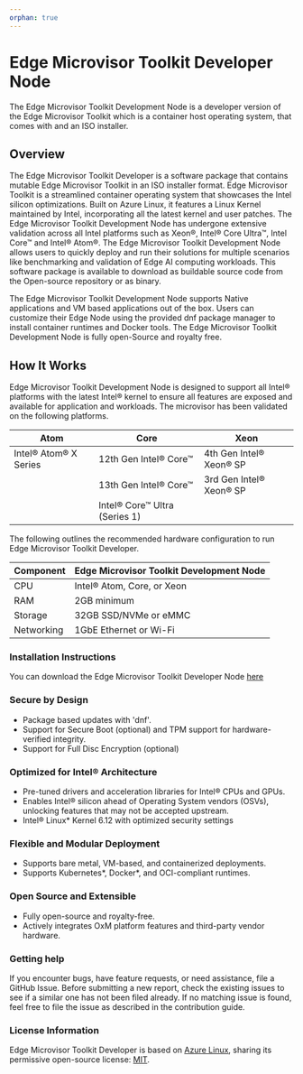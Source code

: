 ```yaml
---
orphan: true
---
```

# Edge Microvisor Toolkit Developer Node

The Edge Microvisor Toolkit Development Node is a developer version of the Edge
Microvisor Toolkit which is a container host operating system, that comes with
and an ISO installer.

## Overview

The Edge Microvisor Toolkit Developer is a software package that contains
mutable Edge Microvisor Toolkit in an ISO installer format. Edge Microvisor
Toolkit is a streamlined container operating system that showcases the Intel
silicon optimizations. Built on Azure Linux, it features a Linux Kernel
maintained by Intel, incorporating all the latest kernel and user patches. The
Edge Microvisor Toolkit Development Node has undergone extensive validation
across all Intel platforms such as Xeon®, Intel® Core Ultra™, Intel Core™ and
Intel® Atom®. The Edge Microvisor Toolkit Development Node allows users to
quickly deploy and run their solutions for multiple scenarios like benchmarking
and validation of Edge AI computing workloads. This software package is
available to download as buildable source code from the Open-source repository
or as binary.

The Edge Microvisor Toolkit Development Node supports Native applications and VM
based applications out of the box. Users can customize their Edge Node using the
provided dnf package manager to install container runtimes and Docker tools.
The Edge Microvisor Toolkit Development Node is fully open-Source and royalty
free.

## How It Works

Edge Microvisor Toolkit Development Node is designed to support all Intel®
platforms with the latest Intel® kernel to ensure all features are exposed and
available for application and workloads. The microvisor has been validated on
the following platforms.

|      Atom             |               Core            |      Xeon      |
| ----------------------| ----------------------------- | -------------- |
| Intel® Atom® X Series | 12th Gen Intel® Core™         | 4th Gen Intel® Xeon® SP |
|                       | 13th Gen Intel® Core™         | 3rd Gen Intel® Xeon® SP |
|                       | Intel® Core™ Ultra (Series 1) |                |

The following outlines the recommended hardware configuration to run Edge
Microvisor Toolkit Developer.

| Component    | Edge Microvisor Toolkit Development Node |
|--------------|----------------------------|
| CPU          | Intel® Atom, Core, or Xeon |
| RAM          | 2GB minimum                |
| Storage      | 32GB SSD/NVMe or eMMC      |
| Networking   | 1GbE Ethernet or Wi-Fi     |

### Installation Instructions

You can download the Edge Microvisor Toolkit Developer Node [here](https://files-rs.edgeorchestration.intel.com/files-edge-orch/microvisor/iso/EdgeMicrovisorToolkit-3.0.iso)

### Secure by Design

- Package based updates with 'dnf'.
- Support for Secure Boot (optional) and TPM support for hardware-verified integrity.
- Support for Full Disc Encryption (optional)

### Optimized for Intel® Architecture

- Pre-tuned drivers and acceleration libraries for Intel® CPUs and GPUs.
- Enables Intel® silicon ahead of Operating System vendors (OSVs), unlocking
features that may not be accepted upstream.
- Intel® Linux* Kernel 6.12 with optimized security settings

### Flexible and Modular Deployment

- Supports bare metal, VM-based, and containerized deployments.
- Supports Kubernetes*, Docker*, and OCI-compliant runtimes.

### Open Source and Extensible

- Fully open-source and royalty-free.
- Actively integrates OxM platform features and third-party vendor hardware.

### Getting help

If you encounter bugs, have feature requests, or need assistance, file a GitHub
Issue. Before submitting a new report, check the existing issues to see if a
similar one has not been filed already. If no matching issue is found, feel free
to file the issue as described in the contribution guide.

### License Information

Edge Microvisor Toolkit Developer is based on [Azure Linux](https://github.com/microsoft/azurelinux), sharing its permissive open-source license:
[MIT](https://github.com/microsoft/azurelinux/blob/3.0/LICENSE).
